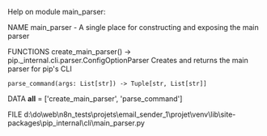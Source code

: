 Help on module main_parser:

NAME
    main_parser - A single place for constructing and exposing the main parser

FUNCTIONS
    create_main_parser() -> pip._internal.cli.parser.ConfigOptionParser
        Creates and returns the main parser for pip's CLI

    parse_command(args: List[str]) -> Tuple[str, List[str]]

DATA
    __all__ = ['create_main_parser', 'parse_command']

FILE
    d:\do\web\n8n_tests\projets\email_sender_1\projet\venv\lib\site-packages\pip\_internal\cli\main_parser.py


